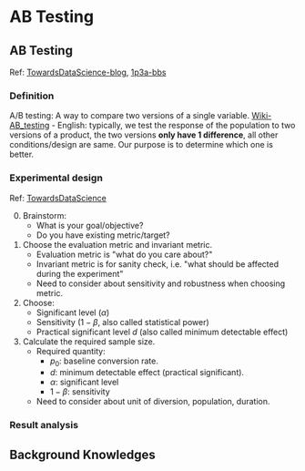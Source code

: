 # AB Testing

## AB Testing

Ref: [TowardsDataScience-blog](https://towardsdatascience.com/a-summary-of-udacity-a-b-testing-course-9ecc32dedbb1), [1p3a-bbs](https://www.1point3acres.com/bbs/thread-470867-1-1.html)

### Definition
A/B testing: A way to compare two versions of a single variable. [Wiki-AB_testing](https://en.wikipedia.org/wiki/A/B_testing)
    - English: typically, we test the response of the population to two versions of a product, the two versions **only have 1 difference**, all other conditions/design are same. Our purpose is to determine which one is better.

### Experimental design

Ref: [TowardsDataScience](https://towardsdatascience.com/a-summary-of-udacity-a-b-testing-course-9ecc32dedbb1)

0. Brainstorm:
   - What is your goal/objective?
   - Do you have existing metric/target?
1. Choose the evaluation metric and invariant metric.
   - Evaluation metric is "what do you care about?"
   - Invariant metric is for sanity check, i.e. "what should be affected during the experiment"
   - Need to consider about sensitivity and robustness when choosing metric.
2. Choose: 
   - Significant level ($\alpha$)
   - Sensitivity ($1-\beta$, also called statistical power)
   - Practical significant level $d$ (also called minimum detectable effect)
3. Calculate the required sample size.
   - Required quantity: 
     - $p_0$: baseline conversion rate.
     - $d$: minimum detectable effect (practical significant).
     - $\alpha$: significant level
     - $1-\beta$: sensitivity
   - Need to consider about unit of diversion, population, duration.



### Result analysis




## Background Knowledges

